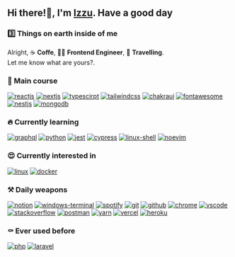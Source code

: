 ## Hi there!👋, I'm [Izzu](https://izzuzantyaf.space). Have a good day

### 3️⃣ Things on earth inside of me
Alright, ☕ **Coffe**, 👨‍💻 **Frontend Engineer**, 🧭 **Travelling**. <br/>Let me know what are yours?.

### 🤌 Main course
[![reactjs](https://img.shields.io/badge/React-20232A?style=for-the-badge&logo=react&logoColor=61DAFB)](https://reactjs.org)
[![nextjs](https://img.shields.io/badge/next.js-000000?style=for-the-badge&logo=nextdotjs&logoColor=white)](https://nextjs.org)
[![typescirpt](https://img.shields.io/badge/TypeScript-007ACC?style=for-the-badge&logo=typescript&logoColor=white)](https://www.typescriptlang.org)
[![tailwindcss](https://img.shields.io/badge/Tailwind_CSS-38B2AC?style=for-the-badge&logo=tailwind-css&logoColor=white)](https://tailwindcss.com)
[![chakraui](https://img.shields.io/badge/Chakra--UI-319795?style=for-the-badge&logo=chakra-ui&logoColor=white)](https://chakra-ui.com)
[![fontawesome](https://img.shields.io/badge/Font_Awesome-339AF0?style=for-the-badge&logo=fontawesome&logoColor=white)](https://fontawesome.com)
[![nestjs](https://img.shields.io/badge/nestjs-E0234E?style=for-the-badge&logo=nestjs&logoColor=white)](https://nestjs.org)
[![mongodb](https://img.shields.io/badge/MongoDB-4EA94B?style=for-the-badge&logo=mongodb&logoColor=white)](https://mongodb.com)

### 🔥 Currently learning
[![graphql](https://img.shields.io/badge/GraphQl-E10098?style=for-the-badge&logo=graphql&logoColor=white)](https://graphql.org)
[![python](https://img.shields.io/badge/Python-FFD43B?style=for-the-badge&logo=python&logoColor=blue)](https://python.org)
[![jest](https://img.shields.io/badge/Jest-C21325?style=for-the-badge&logo=jest&logoColor=white)](https://jestjs.io)
[![cypress](https://img.shields.io/badge/Cypress-17202C?style=for-the-badge&logo=cypress&logoColor=white)](https://www.cypress.io)
[![linux-shell](https://img.shields.io/badge/Shell_Script-121011?style=for-the-badge&logo=gnu-bash&logoColor=white)](https://en.wikipedia.org/wiki/Bash_(Unix_shell))
[![noevim](https://img.shields.io/badge/NeoVim-%2357A143.svg?&style=for-the-badge&logo=neovim&logoColor=white)](https://neovim.io)

### 😍 Currently interested in
[![linux](https://img.shields.io/badge/Linux-FCC624?style=for-the-badge&logo=linux&logoColor=black)](https://kernel.org)
[![docker](https://img.shields.io/badge/Docker-2CA5E0?style=for-the-badge&logo=docker&logoColor=white)](https://docker.com)

### ⚒️ Daily weapons
[![notion](https://img.shields.io/badge/Notion-000000?style=for-the-badge&logo=notion&logoColor=white)](https://notion.so)
[![windows-terminal](https://img.shields.io/badge/windows%20terminal-4D4D4D?style=for-the-badge&logo=windows%20terminal&logoColor=white)](https://github.com/microsoft/terminal)
[![spotify](https://img.shields.io/badge/Spotify-1ED760?&style=for-the-badge&logo=spotify&logoColor=white)](https://spotify.com)
[![git](https://img.shields.io/badge/GIT-E44C30?style=for-the-badge&logo=git&logoColor=white)](https://git-scm.com)
[![github](https://img.shields.io/badge/GitHub-100000?style=for-the-badge&logo=github&logoColor=white)](https://github.com)
[![chrome](https://img.shields.io/badge/Google_chrome-4285F4?style=for-the-badge&logo=Google-chrome&logoColor=white)](https://www.google.com/chrome)
[![vscode](https://img.shields.io/badge/Visual_Studio_Code-0078D4?style=for-the-badge&logo=visual%20studio%20code&logoColor=white)](https://code.visualstudio.com)
[![stackoverflow](https://img.shields.io/badge/Stack_Overflow-FE7A16?style=for-the-badge&logo=stack-overflow&logoColor=white)](https://stackoverflow.com)
[![postman](https://img.shields.io/badge/Postman-FF6C37?style=for-the-badge&logo=Postman&logoColor=white)](https://www.postman.com)
[![yarn](https://img.shields.io/badge/Yarn-2C8EBB?style=for-the-badge&logo=yarn&logoColor=white)](https://yarnpkg.com)
[![vercel](https://img.shields.io/badge/Vercel-000000?style=for-the-badge&logo=vercel&logoColor=white)](https://vercel.com)
[![heroku](https://img.shields.io/badge/Heroku-430098?style=for-the-badge&logo=heroku&logoColor=white)](https://heroku.com)

### ⚰️ Ever used before
[![php](https://img.shields.io/badge/PHP-777BB4?style=for-the-badge&logo=php&logoColor=white)](https://php.net)
[![laravel](https://img.shields.io/badge/Laravel-FF2D20?style=for-the-badge&logo=laravel&logoColor=white)](https://laravel.com)
